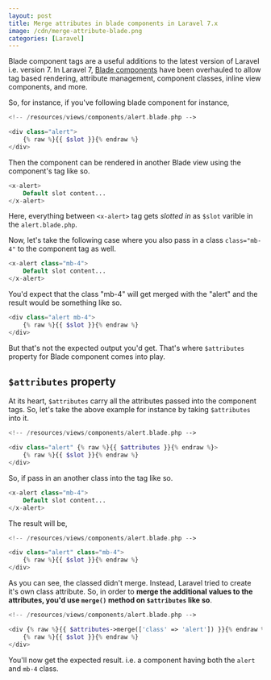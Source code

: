 ```yaml
---
layout: post
title: Merge attributes in blade components in Laravel 7.x
image: /cdn/merge-attribute-blade.png
categories: [Laravel]
---
```


Blade component tags are a useful additions to the latest version of Laravel i.e. version 7. In Laravel 7, [Blade components](https://laravel.com/docs/7.x/blade#components) have been overhauled to allow tag based rendering, attribute management, component classes, inline view components, and more. 

So, for instance, if you've following blade component for instance,

```php
<!-- /resources/views/components/alert.blade.php -->

<div class="alert">
    {% raw %}{{ $slot }}{% endraw %}
</div>
```

Then the component can be rendered in another Blade view using the component's tag like so.

```php
<x-alert>
    Default slot content...
</x-alert>
```

Here, everything between `<x-alert>` tag gets _slotted in_ as `$slot` varible in the `alert.blade.php`.

Now, let's take the following case where you also pass in a class `class="mb-4"` to the component tag as well.

```php
<x-alert class="mb-4">
    Default slot content...
</x-alert>
```

You'd expect that the class "mb-4" will get merged with the "alert" and the result would be something like so.

```php
<div class="alert mb-4">
    {% raw %}{{ $slot }}{% endraw %}
</div>
```

But that's not the expected output you'd get. That's where `$attributes` property for Blade component comes into play.


## `$attributes` property

At its heart, `$attributes` carry all the attributes passed into the component tags. So, let's take the above example for instance by taking `$attributes` into it.

```php
<!-- /resources/views/components/alert.blade.php -->

<div class="alert" {% raw %}{{ $attributes }}{% endraw %}>
    {% raw %}{{ $slot }}{% endraw %}
</div>
```

So, if pass in an another class into the tag like so.

```php
<x-alert class="mb-4">
    Default slot content...
</x-alert>
```

The result will be,

```php
<!-- /resources/views/components/alert.blade.php -->

<div class="alert" class="mb-4">
    {% raw %}{{ $slot }}{% endraw %}
</div>
```

As you can see, the classed didn't merge. Instead, Laravel tried to create it's own class attribute. So, in order to **merge the additional values to the attributes, you'd use `merge()` method on `$attributes` like so**.

```php
<!-- /resources/views/components/alert.blade.php -->

<div {% raw %}{{ $attributes->merge(['class' => 'alert']) }}{% endraw %}>
    {% raw %}{{ $slot }}{% endraw %}
</div>
```

You'll now get the expected result. i.e. a component having both the `alert` and `mb-4` class.
